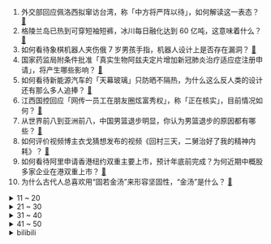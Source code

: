 1. 外交部回应佩洛西拟窜访台湾，称「中方将严阵以待」，如何解读这一表态？ [:link:](https://www.zhihu.com/question/545240855)
2. 格陵兰岛已热到可穿短袖短裤，冰川每日融化达到 60 亿吨，这意味着什么？ [:link:](https://www.zhihu.com/question/545197964)
3. 如何看待象棋机器人夹伤俄 7 岁男孩手指，机器人设计上是否存在漏洞？ [:link:](https://www.zhihu.com/question/545234774)
4. 国家药监局附条件批准「真实生物阿兹夫定片增加新冠肺炎治疗适应症注册申请」，将产生哪些影响？ [:link:](https://www.zhihu.com/question/545252149)
5. 如何看待新能源汽车的「天幕玻璃」只防晒不隔热，为什么这么反人类的设计还有那么多人追捧？ [:link:](https://www.zhihu.com/question/545236684)
6. 江西国控回应「网传一员工在朋友圈炫富秀权」，称「正在核实」，目前情况如何？ [:link:](https://www.zhihu.com/question/545263828)
7. 从世界前八到亚洲前八，中国男篮退步明显，你认为男篮退步的原因都有哪些？ [:link:](https://www.zhihu.com/question/545050891)
8. 如何评价视频博主衣戈猜想发布的视频《回村三天，二舅治好了我的精神内耗》？ [:link:](https://www.zhihu.com/question/545268208)
9. 如何看待阿里申请香港纽约双重主要上市，预计年底前完成？为何近期中概股多家企业在港双重上市？ [:link:](https://www.zhihu.com/question/545325941)
10. 为什么古代人总喜欢用“固若金汤”来形容坚固性，“金汤”是什么？ [:link:](https://www.zhihu.com/question/544521488)
<details>
<summary>11 ~ 20</summary>

11. 大家抵触新能源车的根本原因是什么？ [:link:](https://www.zhihu.com/question/522952726)
12. 两岁女童患尖锐湿疣，警方已介入调查，具体情况如何？儿童感染 HPV 的途径有哪些？ [:link:](https://www.zhihu.com/question/544925093)
13. 我国目前的高铁票价是高了还是低了？ [:link:](https://www.zhihu.com/question/493341688)
14. 16 岁男生喝珍珠奶茶疑因呛到气管死亡，蜜雪冰城回应「会核实调查」，如何避免此类意外发生？ [:link:](https://www.zhihu.com/question/545109826)
15. 《赋得古原草送别》为什么课本上只有前半首诗？ [:link:](https://www.zhihu.com/question/61557529)
16. 为什么美媒能够精准预测问天实验舱发射时间？ [:link:](https://www.zhihu.com/question/545143717)
17. 如何看待安卓主摄像素从 1亿 回落到现在的 5000 万，原因是什么？ [:link:](https://www.zhihu.com/question/543758885)
18. 《英雄联盟》为什么没人出岚切这件装备了？ [:link:](https://www.zhihu.com/question/533125445)
19. 电视剧《天才基本法》第 7-12 集拍得怎么样？哪些剧情点值得关注？ [:link:](https://www.zhihu.com/question/544949360)
20. 问天实验舱与天和核心舱组合体在轨完成交会对接，这具有哪些创造性意义？体现了什么科技水平？ [:link:](https://www.zhihu.com/question/545130414)
</details>
<details>
<summary>21 ~ 30</summary>

21. 燃油时代的优等生本田，在新能源领域有什么样的亮眼表现？广汽本田 e:NP1 极湃 1 的表现如何？ [:link:](https://www.zhihu.com/question/544975594)
22. 餐边柜有必要装吗？适合用来做什么？ [:link:](https://www.zhihu.com/question/508482641)
23. 啤酒太涨肚，白酒又太烈，有什么度数不高的夏日好酒推荐？ [:link:](https://www.zhihu.com/question/535453251)
24. 现在数学、物理、化学的基础知识体系中，有哪些经典公式是中国人提出来的？ [:link:](https://www.zhihu.com/question/544415766)
25. 如何看待德国官方称德国天然气消耗量必须减少 20% 才能保证安全过冬，天然气价格比俄乌冲突前增长三倍？ [:link:](https://www.zhihu.com/question/545023298)
26. 如何看待 WASM 创业公司 Zaplib 失败后的复盘，前端是否值得从 JS 迁移到 WASM？ [:link:](https://www.zhihu.com/question/544768097)
27. 24考研，大二暑假应该干嘛呢？ [:link:](https://www.zhihu.com/question/538670302)
28. 作为一个有红血丝的敏感肌的学生党，怎么选择面部护肤品，洗面奶，防晒用品？ [:link:](https://www.zhihu.com/question/59428146)
29. 有哪些亲戚的骚操作？ [:link:](https://www.zhihu.com/question/315472621)
30. 今年蚊子明显感觉少了，是因为天气热的原因吗？ [:link:](https://www.zhihu.com/question/545083473)
</details>
<details>
<summary>31 ~ 40</summary>

31. 如何评价 Apple 官网产品降价？ [:link:](https://www.zhihu.com/question/545174287)
32. 如何看待「深圳一男子饭馆消费42元结账时付0.01元，说可以抵押电脑手机，但就是不给钱」？ [:link:](https://www.zhihu.com/question/544849126)
33. 7 月 25 日郑州黑云压城、暴雨突至电闪雷鸣，你那里情况如何？需要哪些预防措施？ [:link:](https://www.zhihu.com/question/545260792)
34. 为什么犹太人在第二次世界大战期间不扮成其他族裔，以避免被处决呢？ [:link:](https://www.zhihu.com/question/543958237)
35. 《英雄联盟电竞经理》是不是快速收割粉丝经济的方式？ [:link:](https://www.zhihu.com/question/544562717)
36. 日媒称安倍晋三之妻所乘汽车遭警卫车追尾，如何看待这一事故？ [:link:](https://www.zhihu.com/question/545251897)
37. 大家看小说是更注重文笔还是剧情？ [:link:](https://www.zhihu.com/question/541765457)
38. 江苏一外卖员因电梯误时殴打同乘业主，已被解雇。该外卖员可能承担哪些法律责任？ [:link:](https://www.zhihu.com/question/544539933)
39. 有哪些考研人相见恨晚的好用APP？ [:link:](https://www.zhihu.com/question/318730775)
40. 如何通过小细节改变外貌？ [:link:](https://www.zhihu.com/question/68443497)
</details>
<details>
<summary>41 ~ 50</summary>

41. 有些什么类型的亲子活动或者适合小朋友玩耍的娱乐项目？ [:link:](https://www.zhihu.com/question/273964733)
42. 《天才基本法》林兆生和张叔平的教育观谁更有道理？为什么？ [:link:](https://www.zhihu.com/question/545080260)
43. 为什么感觉《少年派 2》变味了？ [:link:](https://www.zhihu.com/question/544609910)
44. 醒酒的方法有哪些？ [:link:](https://www.zhihu.com/question/536362230)
45. 电车 80 度电最多能跑多少公里？ [:link:](https://www.zhihu.com/question/545215785)
46. with 和 by 在意思为「用」时的区别是什么？ [:link:](https://www.zhihu.com/question/56959158)
47. 如何评价2022年7月新番《异世界叔叔（舅舅）》？ [:link:](https://www.zhihu.com/question/540407106)
48. 工作能力强具体是哪些能力？ [:link:](https://www.zhihu.com/question/330607536)
49. 计算机科学与技术专业女生以后就业怎么办? [:link:](https://www.zhihu.com/question/355386445)
50. 虚荣有什么坏处，人为什么不能虚荣？ [:link:](https://www.zhihu.com/question/540339055)
</details><details>
<summary>bilibili</summary>

1. 回村三天，二舅治好了我的精神内耗 [:link:](//www.bilibili.com/video/BV1MN4y177PB)
2. 东 汉 变 种 人 [:link:](//www.bilibili.com/video/BV1ZB4y1Y7Hm)
3. 《原神》须弥前瞻短片02——细雨与飞沙 [:link:](//www.bilibili.com/video/BV1UU4y1i72S)
4. 当我第一次打开MC [:link:](//www.bilibili.com/video/BV16t4y157gM)
5. 毕竟我是听印度儿歌长大的 [:link:](//www.bilibili.com/video/BV1ZB4y187Kp)
6. 这可能是全世界伙食最好的监狱了！UP为了美食竟然进了监狱 [:link:](//www.bilibili.com/video/BV1oN4y1j7ZE)
7. 【 我真是服了你这个老六 】 [:link:](//www.bilibili.com/video/BV1CG411n7JQ)
8. 舅舅我啊，最喜欢二次元了！ [:link:](//www.bilibili.com/video/BV1Wa411D74Q)
9. 一定要和喜欢的人坐双层火车去大理！！！ [:link:](//www.bilibili.com/video/BV13a411u7eK)
10. 为什么我要花100块，复刻5毛钱的玩意儿？？ [:link:](//www.bilibili.com/video/BV1CG411H795)
<details>
<summary>11 ~ 20</summary>

11. 【自制】我做了一把 模 块 化 机 械 键 盘 !【软核】 [:link:](//www.bilibili.com/video/BV19V4y1J7Hx)
12. 一直在模仿，从未被超越 [:link:](//www.bilibili.com/video/BV1ye4y197Q4)
13. 兄弟齐心，七百来斤 [:link:](//www.bilibili.com/video/BV1QG411n77R)
14. 【原神】⚡️一 切 为 了 至 冬⚡️ [:link:](//www.bilibili.com/video/BV1Mr4y1L7SD)
15. 谭sir直播带货了！他掉坑里了！他翻车了！ [:link:](//www.bilibili.com/video/BV1E94y1X7yw)
16. 刑啊，给我耍把戏是吧？ [:link:](//www.bilibili.com/video/BV1UY4y1A7wt)
17. 《开水白菜》，今天我向它发起挑战！ [:link:](//www.bilibili.com/video/BV1eN4y1j74F)
18. 《 最 伟 大 的 主 C 》 [:link:](//www.bilibili.com/video/BV1zG411n7Ww)
19. 泡泡糖机里有那些口味？那些up主在美国品尝过的【猫和老鼠】美食 [:link:](//www.bilibili.com/video/BV1Ed4y1S7Xo)
20. 吕宋岛上如何玩骑兵？【小约翰】 [:link:](//www.bilibili.com/video/BV1Rg411Z7LV)
</details>
<details>
<summary>21 ~ 30</summary>

21. 实拍立体机动装置！燃烧的经费！燃烧的梦想！ [:link:](//www.bilibili.com/video/BV1ct4y1L7en)
22. 《 奇 怪 的 沙 雕 增 加 了 》 [:link:](//www.bilibili.com/video/BV1CY4y1j71u)
23. 【真人版火影】超 级 还 原！ [:link:](//www.bilibili.com/video/BV1aN4y1j7FR)
24. emoji看完真的会栓Q [:link:](//www.bilibili.com/video/BV1yF411K7cE)
25. 让女人疯掉的三个字！ [:link:](//www.bilibili.com/video/BV1na411u7zT)
26. 西 北 男 人 的 全 新 变 身（2） [:link:](//www.bilibili.com/video/BV1se4y1Q72n)
27. 【warma/怒九】让我们快乐地搬家吧！ [:link:](//www.bilibili.com/video/BV1LN4y17785)
28. 主线动画《明日方舟：黎明前奏》先导PV2 [:link:](//www.bilibili.com/video/BV1RS4y177yB)
29. 树叶和白姨正式官宣！并且直播连麦甜蜜互动！祝福叶哥！ [:link:](//www.bilibili.com/video/BV1fg411y7ba)
30. 豆瓣8.4却曾紧急撤档，上映后排片量低至1%，我必须抢救一下这部国产最佳！【洞察社会系列77】 [:link:](//www.bilibili.com/video/BV1Jr4y1778F)
</details>
<details>
<summary>31 ~ 40</summary>

31. 【时代少年团】《绝配》MV [:link:](//www.bilibili.com/video/BV1ja411U7Ua)
32. 第一次坐上公益慢火车，原来中国速度的背后，是中国温度！ [:link:](//www.bilibili.com/video/BV1hd4y1S7ij)
33. 耗时120天！潜入海底，拍下珊瑚5亿年的秘密！ [:link:](//www.bilibili.com/video/BV1m94y1S7ma)
34. 千万不要和情侣去跳舞！ [:link:](//www.bilibili.com/video/BV1LB4y1e7o7)
35. 最好看的发型，我给每个人都找到了！【晓观】 [:link:](//www.bilibili.com/video/BV18B4y187RR)
36. 【原神配音】法外狂徒一一申鹤 [:link:](//www.bilibili.com/video/BV1tT411E7Un)
37. 作业，但是看了让人满头问号 [:link:](//www.bilibili.com/video/BV19W4y117BE)
38. 你真以为我是一个人？ [:link:](//www.bilibili.com/video/BV14B4y187Cz)
39. 这真的是碳基生物能吃的玩意吗？？？ [:link:](//www.bilibili.com/video/BV1194y1S7PP)
40. 这样的结局是老板万万没想到的 [:link:](//www.bilibili.com/video/BV14V4y177Mo)
</details>
<details>
<summary>41 ~ 50</summary>

41. 坤 坤 打 美 国 人 [:link:](//www.bilibili.com/video/BV1mG411n7Xu)
42. 我曾是个体面人！直到上了梁山……《水浒传》P31 [:link:](//www.bilibili.com/video/BV1gB4y1e7G4)
43. 无限制随意搭配女朋友？？我的机会来了！！！ [:link:](//www.bilibili.com/video/BV11Y4y1j7KW)
44. “王大队长给我耍把戏” [:link:](//www.bilibili.com/video/BV1G34y1n7HJ)
45. 老厨师陈宗明探店（查作业），济南【诚源鲁菜】。 [:link:](//www.bilibili.com/video/BV19W4y117F4)
46. 接下来，轮到我们采访了！ [:link:](//www.bilibili.com/video/BV1hB4y187BB)
47. 翻出七年前的同学录，我好像错过了她。 [:link:](//www.bilibili.com/video/BV1DB4y1Y7EP)
48. 兰轩村庄食坊  厨子探店¥217？ [:link:](//www.bilibili.com/video/BV1tF411P72J)
49. 我开了一家“免费”中国制造24小时快闪店！ [:link:](//www.bilibili.com/video/BV13F411K7Uu)
50. 孤独的动物园，80多岁老人坚守30多年只为这些动物有饭吃 [:link:](//www.bilibili.com/video/BV1Ka411T7Fg)
</details>
<details>
<summary>51 ~ 60</summary>

51. 如何给兄弟戒掉网瘾... [:link:](//www.bilibili.com/video/BV1Q94y1S7uH)
52. 别 惹 晒！【TheShy的奇妙冒险02】 [:link:](//www.bilibili.com/video/BV1Xg411Z7hw)
53. 我和我的冤种兄弟之车辆没油！ [:link:](//www.bilibili.com/video/BV1rG411H7hh)
54. 漠叔与火箭小镇村民达到共嬴，相处很融洽 [:link:](//www.bilibili.com/video/BV1tY4y1j7tn)
55. “栓Q哥”带你乘高铁 逛阳朔！ [:link:](//www.bilibili.com/video/BV1PT411E7bH)
56. 真会看人下菜碟，见到春卷立马开始装起来了 [:link:](//www.bilibili.com/video/BV1tV4y177A1)
57. 《在火星放飞机》 [:link:](//www.bilibili.com/video/BV1kt4y157Mb)
58. 这条路竟然会唱歌 [:link:](//www.bilibili.com/video/BV1xe4y1977M)
59. 成语接龙吗？我先来：为所欲为... [:link:](//www.bilibili.com/video/BV1VV4y1J7Lp)
60. 这才是夏天最顶级的夜宵！！ [:link:](//www.bilibili.com/video/BV1MW4y1276U)
</details>
<details>
<summary>61 ~ 70</summary>

61. 【崩坏3】少女，泳装，夏日时光！ [:link:](//www.bilibili.com/video/BV1fB4y1Y7zt)
62. 🐓鸡你太美，但是已黑化🐓 [:link:](//www.bilibili.com/video/BV1iG411n7EE)
63. 尽快疏散！日本樱岛火山再度喷发 警戒级别升至最高！ [:link:](//www.bilibili.com/video/BV1yY4y1j7PF)
64. 现在的小区名取得真是让人无家可归 [:link:](//www.bilibili.com/video/BV1Qt4y157kT)
65. 琴声响起，别回头。【陆时已作答】 [:link:](//www.bilibili.com/video/BV1aB4y187LC)
66. 当你需要想方设法进入「地下世界」!!？ [:link:](//www.bilibili.com/video/BV1mB4y1k766)
67. 【荒野大镖客2】我的亚瑟比任何人都需要救赎 （限时回归） [:link:](//www.bilibili.com/video/BV1Sg411y7F6)
68. 我能被我的朋友气到发疯 [:link:](//www.bilibili.com/video/BV1gr4y1L7c6)
69. “我为广西而战！” [:link:](//www.bilibili.com/video/BV1Xd4y1S7JC)
70. 【花小烙】荨麻疹是怎么形成的？为什么会这么痒！ [:link:](//www.bilibili.com/video/BV1Sa411M7j9)
</details>
<details>
<summary>71 ~ 80</summary>

71. 拖更100天，我们拍了B站最还原「青钢影」cosplay [:link:](//www.bilibili.com/video/BV1UB4y187rw)
72. 约 尔 蹦 迪 2.0，跳 极 乐 净 土！❤️【咬人猫】 [:link:](//www.bilibili.com/video/BV13W4y127j6)
73. 老外：对面那群外乡人扔煤气罐砸我们 [:link:](//www.bilibili.com/video/BV1za411D73r)
74. 【罗翔】刚离婚也是离婚，性历史会影响性侵的成立吗？ [:link:](//www.bilibili.com/video/BV1ja411D7A2)
75. 这个游戏讨论的还是太过于超前了 [:link:](//www.bilibili.com/video/BV1dg411y7mN)
76. 第一次，也是最后一次和你睡！ [:link:](//www.bilibili.com/video/BV1ES4y1E7HR)
77. 自己乖乖吃肠肠，不争不抢吃一根拿一根 [:link:](//www.bilibili.com/video/BV1xr4y177F1)
78. 她问我能不能去对面蛋糕店扫码换零钱给她的时候 心里突然难过了一下 [:link:](//www.bilibili.com/video/BV1fF411K7Yr)
79. 请 勿 嘻 水~ [:link:](//www.bilibili.com/video/BV1FT411E7bL)
80. 没想到，我有了新的爷爷。 [:link:](//www.bilibili.com/video/BV1Hd4y1S76L)
</details>
<details>
<summary>81 ~ 90</summary>

81. 女子36岁就当奶奶 这样的“少奶奶”真的好吗？ [:link:](//www.bilibili.com/video/BV1he4y197dq)
82. 艾  尔  登  神  王#4 [:link:](//www.bilibili.com/video/BV1Xa411K7A6)
83. 我雷霆之王这一拳下去！你顶得住嘛！！！ [:link:](//www.bilibili.com/video/BV1zt4y1573U)
84. 《时空中的绘旅人》全新活动「与卿书」PV首曝：情丝深缔，眷属同心 [:link:](//www.bilibili.com/video/BV1ie4y197Lx)
85. 好听吗？好听多听点 [:link:](//www.bilibili.com/video/BV1ja411D7Fa)
86. 技术性测试回顾 | Suonare [:link:](//www.bilibili.com/video/BV1HY4y1j7ie)
87. 这个救命钱千万不能省，这对农村夫妇，因为不懂，觉得社保医保这些东西没用，丈夫就没给妻子买，结果妻子最近却查出了#胃癌 [:link:](//www.bilibili.com/video/BV1EU4y1i7Cn)
88. 反方向的钟 [:link:](//www.bilibili.com/video/BV1rr4y1L76Q)
89. 【官方MV】 法老Pharaoh —《无名之辈》 [:link:](//www.bilibili.com/video/BV1Ed4y1D7G3)
90. 游戏注册现状 [:link:](//www.bilibili.com/video/BV1FT411E7DY)
</details>
<details>
<summary>91 ~ 100</summary>

91. 公园里人流少，平时铁匠大叔也挺拮据的。这一次咱们一下子把他未来很长时间的订单包圆了。对于这个俄儸斯家庭是个非常大的帮助。他和快到叛逆期的大儿子也多了在一起的时光 [:link:](//www.bilibili.com/video/BV1Za411M7Vc)
92. 透明手表。下集预告 [:link:](//www.bilibili.com/video/BV1Da411S7gt)
93. 这 就 是 真 的 暑 假 吗？ [:link:](//www.bilibili.com/video/BV1GB4y1e7Uu)
94. 303s 记忆中你青蒜的脸 [:link:](//www.bilibili.com/video/BV1Wt4y1L73P)
95. “心若有所向往，何惧道阻且长。” [:link:](//www.bilibili.com/video/BV1Be4y197fA)
96. 守护千万次，不如保护一次 [:link:](//www.bilibili.com/video/BV1xr4y177as)
97. 谁能想到被狗子带大的猫居然是这样？！ [:link:](//www.bilibili.com/video/BV1Gt4y1574b)
98. “ 公 主 抱 ，全 场 爆 ！”  丝滑炸裂踩点 [:link:](//www.bilibili.com/video/BV1wY4y1j7NF)
99. 20分钟详解日本经济泡沫 [:link:](//www.bilibili.com/video/BV1NY4y1j71V)
100. 夏日利器，好吃不腻！ [:link:](//www.bilibili.com/video/BV1pV4y1J78D)
</details></details>